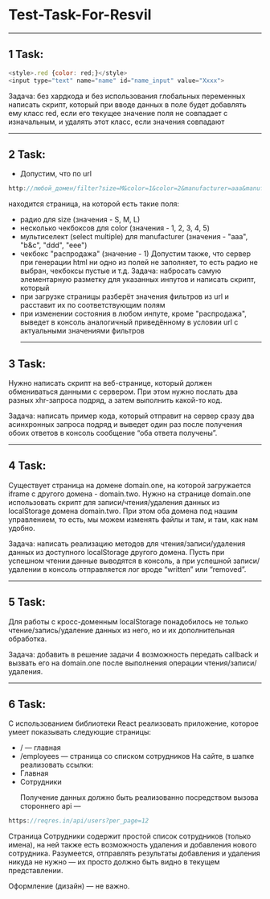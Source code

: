 # Test-Task-For-Resvil
 ____________________________________________________________________________
## 1 Task:
```js
<style>.red {color: red;}</style>
<input type="text" name="name" id="name_input" value="Xxxx">
```
Задача: без хардкода и без использования глобальных переменных написать скрипт,
который при вводе данных в поле будет добавлять ему класс red, если его текущее
значение поля не совпадает с изначальным, и удалять этот класс, если значения
совпадают
 ____________________________________________________________________________
## 2 Task:
* Допустим, что по url
```js
http://любой_домен/filter?size=M&color=1&color=2&manufacturer=aaa&manufacturer=ddd
```
находится страница, на которой есть такие поля:
* радио для size (значения - S, M, L)
* несколько чекбоксов для color (значения - 1, 2, 3, 4, 5)
* мультиселект (select multiple) для manufacturer (значения - "aaa", "b&c", "ddd",
"eee")
* чекбокс "распродажа" (значение - 1)
Допустим также, что сервер при генерации html ни одно из полей не заполняет, то есть
радио не выбран, чекбоксы пустые и т.д.
Задача: набросать самую элементарную разметку для указанных инпутов и написать
скрипт, который
* при загрузке страницы разберёт значения фильтров из url и расставит их по
соответствующим полям
* при изменении состояния в любом инпуте, кроме "распродажа", выведет в
консоль аналогичный приведённому в условии url с актуальными значениями
фильтров
  ____________________________________________________________________________

## 3 Task:
Нужно написать скрипт на веб-странице, который должен обмениваться данными с
сервером. При этом нужно послать два разных xhr-запроса подряд, а затем выполнить
какой-то код.<p>
Задача: написать пример кода, который отправит на сервер сразу два асинхронных
запроса подряд и выведет один раз после получения обоих ответов в консоль
сообщение “оба ответа получены”.
  ____________________________________________________________________________

## 4 Task:

Существует страница на домене domain.one, на которой загружается iframe с
другого домена - domain.two. Нужно на странице domain.one использовать скрипт для
записи/чтения/удаления данных из localStorage домена domain.two. При этом оба
домена под нашим управлением, то есть, мы можем изменять файлы и там, и там, как
нам удобно.<p>
Задача: написать реализацию методов для чтения/записи/удаления данных из
доступного localStorage другого домена. Пусть при успешном чтении данные
выводятся в консоль, а при успешной записи/удалении в консоль отправляется лог
вроде “written” или “removed”.
 ____________________________________________________________________________

## 5 Task:
Для работы с кросс-доменным localStorage понадобилось не только
чтение/запись/удаление данных из него, но и их дополнительная обработка.<p>
Задача: добавить в решение задачи 4 возможность передать callback и вызвать его на
domain.one после выполнения операции чтения/записи/удаления.
 ____________________________________________________________________________

## 6 Task:
С использованием библиотеки React реализовать приложение, которое умеет
показывать следующие страницы:
* / — главная
* /employees — страница со списком сотрудников
На сайте, в шапке реализовать ссылки:
* Главная
* Сотрудники <p>
Получение данных должно быть реализованно посредством вызова стороннего api —
```js
https://reqres.in/api/users?per_page=12
```
 <p>
Страница Сотрудники содержит простой список сотрудников (только имена), на ней
также есть возможность удаления и добавления нового сотрудника. Разумеется,
отправлять результаты добавления и удаления никуда не нужно — их просто должно
быть видно в текущем представлении.<p>
Оформление (дизайн) — не важно.
